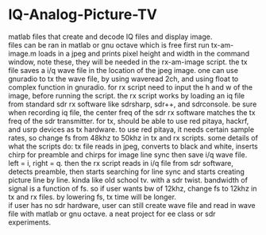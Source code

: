 # IQ-Analog-Picture-TV
matlab files that create and decode IQ files and display image.   
files can be ran in matlab or gnu octave which is free
first run tx-am-image.m  loads in a jpeg and prints pixel height and width in the command window, note these, they will be needed in the rx-am-image script.
the tx file saves a i/q wave file in the location of the jpeg image.
one can use gnuradio to tx the wave file, by using waveread 2ch,  and using float to complex function in gnuradio.
for rx script need to input the h and w of the image, before running the script.   the rx script works by loading an iq file from standard sdr rx software like sdrsharp, sdr++, and sdrconsole.      be sure when recording iq file, the center freq of the sdr rx software matches the tx freq of the sdr transmitter.    for tx, should be able to use red pitaya, hackrf, and usrp devices as tx hardware.   to use red pitaya, it needs certain sample rates, so change fs from 48khz to 50khz in tx and rx scripts.
some details of what the scripts do:  tx file reads in jpeg, converts to black and white, inserts chirp for preamble and chirps for image line sync then save i/q wave file.    left = i,  right = q.        then the rx script reads in i/q file from sdr software, detects preamble, then starts searching for line sync and starts creating picture line by line.   kinda like old school tv.   with a sdr twist.   bandwidth of signal is a function of fs.   so if user wants bw of 12khz, change fs to 12khz in tx and rx files.   by lowering fs, tx time will be longer.  
if user has no sdr hardware, user can still create wave file and read in wave file with matlab or gnu octave.    a neat project for ee class or sdr experiments.   
